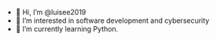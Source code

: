 - 👋 Hi, I’m @luisee2019
- 👀 I’m interested in software development and cybersecurity
- 🌱 I’m currently learning Python. 


<!---
luisee2019/luisee2019 is a ✨ special ✨ repository because its `README.md` (this file) appears on your GitHub profile.
You can click the Preview link to take a look at your changes.
--->
